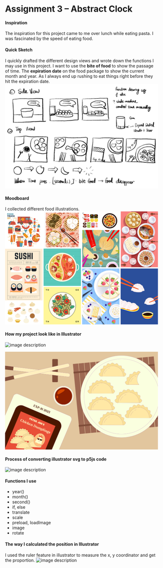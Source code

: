 # Assignment 3 – Abstract Clock



#### Inspiration
The inspiration for this project came to me over lunch while eating pasta. I was fascinated by the speed of eating food. 

#### Quick Sketch
I quickly drafted the different design views and wrote down the functions I may use in this project. I want to use the **bite of food** to show the passage of time. The **expiration date** on the food package to show the current month and year. As I always end up rushing to eat things right before they hit the expiration date.
![image description](/assignment3/IMG_2232.jpg)


#### Moodboard
I collected different food illustrations.
![image description](/assignment3/foodmoodboard.png)

#### How my project look like in Illustrator
![image description](/assignment3/Screenshot%202025-10-03%20at%2011.28.04 PM.png)

![image description](/assignment3/CC2025_AbstractClock.png)

#### Process of converting illustrator svg to p5js code
![image description](/assignment3/Screenshot%202025-10-03%20at%2011.36.24 PM.png)

#### Functions I use
- year()
- month()
- second()
- if, else
- translate
- scale
- preload, loadImage
- image
- rotate

#### The way I calculated the position in Illustrator
I used the ruler feature in illustrator to measure the x, y coordinator and get the proportion.
![image description](/assignment3/Screenshot%202025-10-06%20at%201.18.28 AM.png)

